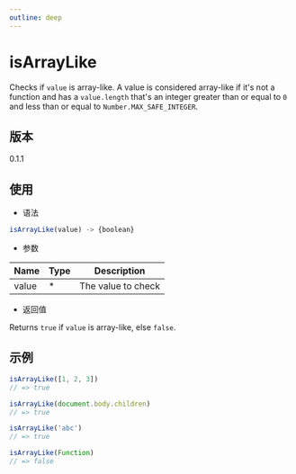 ```yaml
---
outline: deep
---
```


# isArrayLike

Checks if `value` is array-like. A value is considered array-like if it's
not a function and has a `value.length` that's an integer greater than or
equal to `0` and less than or equal to `Number.MAX_SAFE_INTEGER`.

## 版本

0.1.1

## 使用

- 语法

```js
isArrayLike(value) -> {boolean}
```

- 参数

| Name    | Type  | Description               |
|---------|-------|---------------------------|
| value   | *     | The value to check        |

- 返回值

Returns `true` if `value` is array-like, else `false`.

## 示例

```js
isArrayLike([1, 2, 3])
// => true

isArrayLike(document.body.children)
// => true

isArrayLike('abc')
// => true

isArrayLike(Function)
// => false
```
